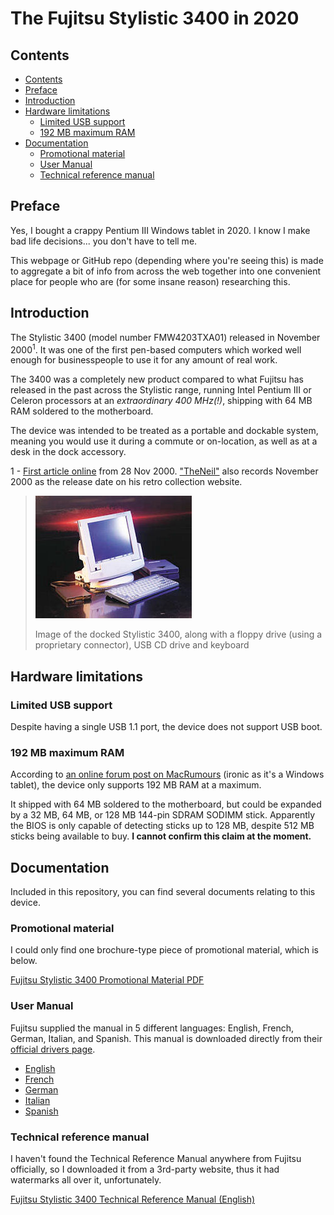 # The Fujitsu Stylistic 3400 in 2020 <!-- omit in toc -->

## Contents

- [Contents](#contents)
- [Preface](#preface)
- [Introduction](#introduction)
- [Hardware limitations](#hardware-limitations)
  - [Limited USB support](#limited-usb-support)
  - [192 MB maximum RAM](#192-mb-maximum-ram)
- [Documentation](#documentation)
  - [Promotional material](#promotional-material)
  - [User Manual](#user-manual)
  - [Technical reference manual](#technical-reference-manual)

## Preface

Yes, I bought a crappy Pentium III Windows tablet in 2020. I know I make bad life decisions... you don't have to tell me.

This webpage or GitHub repo (depending where you're seeing this) is made to aggregate a bit of info from across the web together into one convenient place for people who are (for some insane reason) researching this.

## Introduction

The Stylistic 3400 (model number FMW4203TXA01) released in November 2000<sup>1</sup>. It was one of the first pen-based computers which worked well enough for businesspeople to use it for any amount of real work.

The 3400 was a completely new product compared to what Fujitsu has released in the past across the Stylistic range, running Intel Pentium III or Celeron processors at an *extraordinary 400 MHz(!)*, shipping with 64 MB RAM soldered to the motherboard.

The device was intended to be treated as a portable and dockable system, meaning you would use it during a commute or on-location, as well as at a desk in the dock accessory.

1 - [First article online](https://fcw.com/articles/2000/11/28/fujitsu-steams-ahead-with-stylistic.aspx) from 28 Nov 2000. ["TheNeil"](https://web.archive.org/web/20201125000306/http://www.theneil.plus.com/retrostylistic3400.html) also records November 2000 as the release date on his retro collection website.

> ![](img/promo-image-in-dock.jpg)
>
> Image of the docked Stylistic 3400, along with a floppy drive (using a proprietary connector), USB CD drive and keyboard

## Hardware limitations

### Limited USB support

Despite having a single USB 1.1 port, the device does not support USB boot.

### 192 MB maximum RAM

According to [an online forum post on MacRumours](https://forums.macrumors.com/threads/ram-upgrade-for-fujitsu-stylistic-3400.205327/) (ironic as it's a Windows tablet), the device only supports 192 MB RAM at a maximum.

It shipped with 64 MB soldered to the motherboard, but could be expanded by a 32 MB, 64 MB, or 128 MB 144-pin SDRAM SODIMM stick. Apparently the BIOS is only capable of detecting sticks up to 128 MB, despite 512 MB sticks being available to buy. **I cannot confirm this claim at the moment.**

## Documentation

Included in this repository, you can find several documents relating to this device.

### Promotional material

I could only find one brochure-type piece of promotional material, which is below.

[Fujitsu Stylistic 3400 Promotional Material PDF](docs/Fujitsu%20Stylistic%203400%20-%20Promotional%20Material.pdf)

### User Manual

Fujitsu supplied the manual in 5 different languages: English, French, German, Italian, and Spanish. This manual is downloaded directly from their [official drivers page](http://www.shopfujitsu.com/CSPortal/supportsearch.do?srch=DOWNLOADS&Series=Stylistic&Model=Stylistic%203400&ProductType=Tablet%20PC).

- [English](docs/User%20Guide/ST3400%20English.pdf)
- [French](docs/User%20Guide/ST3400%20French.pdf)
- [German](docs/User%20Guide/ST3400%20German.pdf)
- [Italian](docs/User%20Guide/ST3400%20Italian.pdf)
- [Spanish](docs/User%20Guide/ST3400%20Spanish.pdf)

### Technical reference manual

I haven't found the Technical Reference Manual anywhere from Fujitsu officially, so I downloaded it from a 3rd-party website, thus it had watermarks all over it, unfortunately.

[Fujitsu Stylistic 3400 Technical Reference Manual (English)](docs/Fujitsu%20Stylistic%203400%20-%20Technical%20Reference%20Manual%20EN.pdf)
